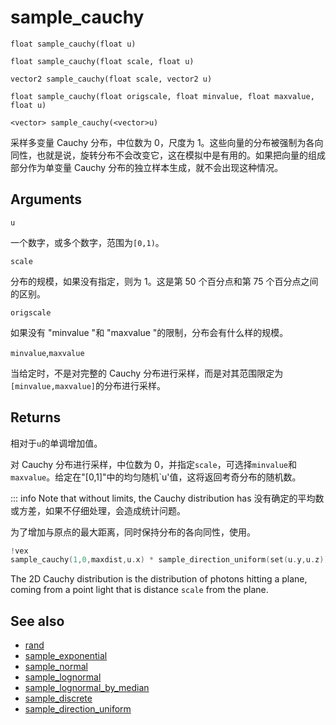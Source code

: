 # sample_cauchy

`float sample_cauchy(float u)`

`float sample_cauchy(float scale, float u)`

`vector2 sample_cauchy(float scale, vector2 u)`

`float sample_cauchy(float origscale, float minvalue, float maxvalue, float u)`

`<vector> sample_cauchy(<vector>u)`

采样多变量 Cauchy 分布，中位数为 0，尺度为 1。这些向量的分布被强制为各向同性，也就是说，旋转分布不会改变它，这在模拟中是有用的。如果把向量的组成部分作为单变量 Cauchy 分布的独立样本生成，就不会出现这种情况。

## Arguments

`u`

一个数字，或多个数字，范围为`[0,1)`。

`scale`

分布的规模，如果没有指定，则为 1。这是第 50 个百分点和第 75 个百分点之间的区别。

`origscale`

如果没有 "minvalue "和 "maxvalue "的限制，分布会有什么样的规模。

`minvalue`,`maxvalue`

当给定时，不是对完整的 Cauchy 分布进行采样，而是对其范围限定为`[minvalue,maxvalue]`的分布进行采样。

## Returns

相对于`u`的单调增加值。

对 Cauchy 分布进行采样，中位数为 0，并指定`scale`，可选择`minvalue`和`maxvalue`。给定在"[0,1]"中的均匀随机`u'值，这将返回考奇分布的随机数。

::: info Note that without limits, the Cauchy distribution has
没有确定的平均数或方差，如果不仔细处理，会造成统计问题。

为了增加与原点的最大距离，同时保持分布的各向同性，使用。

```c
!vex
sample_cauchy(1,0,maxdist,u.x) * sample_direction_uniform(set(u.y,u.z))
```

The 2D Cauchy distribution is the distribution of photons hitting a plane,
coming from a point light that is distance `scale` from the plane.

## See also

- [rand](rand.html)
- [sample_exponential](sample_exponential.html)
- [sample_normal](sample_normal.html)
- [sample_lognormal](sample_lognormal.html)
- [sample_lognormal_by_median](sample_lognormal_by_median.html)
- [sample_discrete](sample_discrete.html)
- [sample_direction_uniform](sample_direction_uniform.html)
